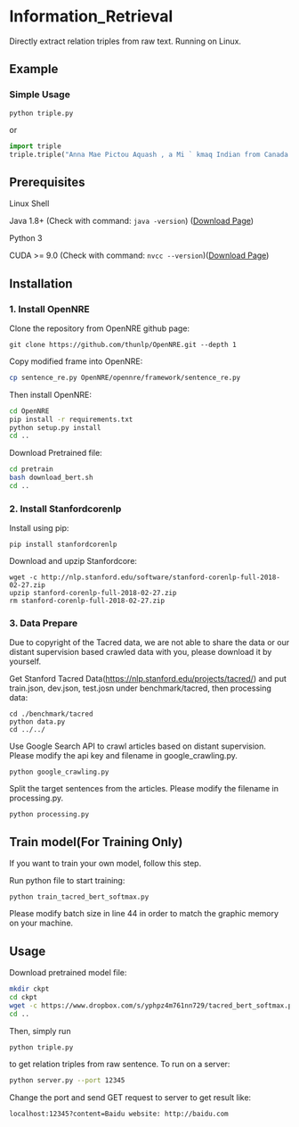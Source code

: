 # Information_Retrieval
Directly extract relation triples from raw text. Running on Linux.
## Example
### Simple Usage
```
python triple.py
```
or 
```python
import triple
triple.triple("Anna Mae Pictou Aquash , a Mi ` kmaq Indian from Canada , was brutally murdered in 1975.")
```

## Prerequisites
Linux Shell

Java 1.8+ (Check with command: `java -version`) ([Download Page](http://www.oracle.com/technetwork/cn/java/javase/downloads/jdk8-downloads-2133151-zhs.html))

Python 3

CUDA >= 9.0 (Check with command: `nvcc --version`)([Download Page](https://developer.nvidia.com/cuda-downloads))

## Installation

### 1. Install OpenNRE
Clone the repository from OpenNRE github page:
```
git clone https://github.com/thunlp/OpenNRE.git --depth 1
```
Copy modified frame into OpenNRE:
```bash
cp sentence_re.py OpenNRE/opennre/framework/sentence_re.py
```
Then install OpenNRE:
```bash
cd OpenNRE
pip install -r requirements.txt
python setup.py install 
cd ..
```
Download Pretrained file:
```bash
cd pretrain
bash download_bert.sh
cd ..
```

### 2. Install Stanfordcorenlp
Install using pip:
```
pip install stanfordcorenlp
```
Download and upzip Stanfordcore:
```
wget -c http://nlp.stanford.edu/software/stanford-corenlp-full-2018-02-27.zip
upzip stanford-corenlp-full-2018-02-27.zip
rm stanford-corenlp-full-2018-02-27.zip
```

### 3. Data Prepare
Due to copyright of the Tacred data, we are not able to share the data or our distant supervision based crawled data with you, please download it by yourself.

Get Stanford Tacred Data(https://nlp.stanford.edu/projects/tacred/) and put train.json, dev.json, test.josn under benchmark/tacred, then processing data:

```
cd ./benchmark/tacred
python data.py
cd ../../
```

Use Google Search API to crawl articles based on distant supervision.
Please modify the api key and filename in google_crawling.py.

```
python google_crawling.py
```
Split the target sentences from the articles.
Please modify the filename in processing.py.

```
python processing.py
```


## Train model(For Training Only)
If you want to train your own model, follow this step.

Run python file to start training:
```
python train_tacred_bert_softmax.py
```
Please modify batch size in line 44 in order to match the graphic memory on your machine.

## Usage
Download pretrained model file:
```bash
mkdir ckpt
cd ckpt
wget -c https://www.dropbox.com/s/yphpz4m761nn729/tacred_bert_softmax.pth.tar
cd ..
```
Then, simply run
```python
python triple.py
```
to get relation triples from raw sentence.
To run on a server:
```bash
python server.py --port 12345
```
Change the port and send GET request to server to get result like:
```
localhost:12345?content=Baidu website: http://baidu.com
```
